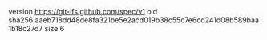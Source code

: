 version https://git-lfs.github.com/spec/v1
oid sha256:aaeb718dd48de8fa321be5e2acd019b38c55c7e6cd241d08b589baa1b18c27d7
size 6
